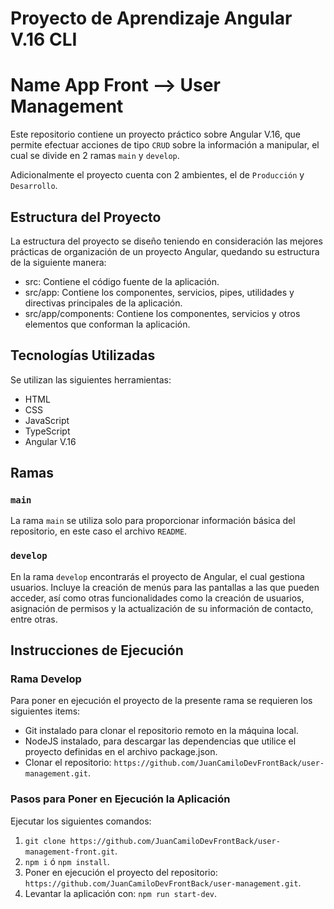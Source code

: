 # Proyecto de Aprendizaje Angular V.16 CLI
# Name App Front --> User Management

Este repositorio contiene un proyecto práctico sobre Angular V.16, que permite efectuar acciones de tipo `CRUD`
sobre la información a manipular, el cual se divide en 2 ramas `main` y `develop`.

Adicionalmente el proyecto cuenta con 2 ambientes, el de `Producción` y `Desarrollo`.

## Estructura del Proyecto

La estructura del proyecto se diseño teniendo en consideración las mejores prácticas de organización de un proyecto Angular, quedando su estructura de la siguiente manera:
* src: Contiene el código fuente de la aplicación.
* src/app: Contiene los componentes, servicios, pipes, utilidades y directivas principales de la aplicación.
* src/app/components: Contiene los componentes, servicios y otros elementos que conforman la aplicación.

## Tecnologías Utilizadas

Se utilizan las siguientes herramientas:
* HTML
* CSS
* JavaScript
* TypeScript
* Angular V.16

## Ramas

### `main`

La rama `main` se utiliza solo para proporcionar información básica del repositorio,
en este caso el archivo `README`.

### `develop`

En la rama `develop` encontrarás el proyecto de Angular, el cual gestiona usuarios. Incluye la creación de menús para las pantallas a las que pueden acceder, así como otras funcionalidades como la creación de usuarios, asignación de permisos y la actualización de su información de contacto, entre otras.

## Instrucciones de Ejecución

### Rama Develop

Para poner en ejecución el proyecto de la presente rama se requieren los siguientes items:
* Git instalado para clonar el repositorio remoto en la máquina local.
* NodeJS instalado, para descargar las dependencias que utilice el proyecto definidas en el archivo package.json.
* Clonar el repositorio: `https://github.com/JuanCamiloDevFrontBack/user-management.git`.

### Pasos para Poner en Ejecución la Aplicación

Ejecutar los siguientes comandos:
1. `git clone https://github.com/JuanCamiloDevFrontBack/user-management-front.git`.
2. `npm i` ó `npm install`.
3. Poner en ejecución el proyecto del repositorio: `https://github.com/JuanCamiloDevFrontBack/user-management.git`.
4. Levantar la aplicación con: `npm run start-dev`.